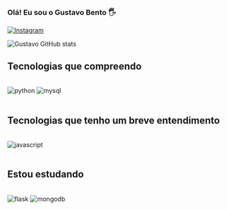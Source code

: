 ### Olá! Eu sou o Gustavo Bento 🖐️

[![Instagram](https://img.shields.io/badge/Instagram-E4405F?style=for-the-badge&logo=instagram&logoColor=white)](https://www.instagram.com/gus.mtl_s/)

![Gustavo GitHub stats](https://github-readme-stats.vercel.app/api?username=gustavo-bento-teles&show_icons=true&theme=gruvbox)

## Tecnologias que compreendo

<div style="dsiplay: inline_block"><br/>
    <img aling="center" alt="python" src="https://img.shields.io/badge/Python-3776AB?style=for-the-badge&logo=python&logoColor=white">
    <img aling="center" alt="mysql" src="https://img.shields.io/badge/MySQL-00000F?style=for-the-badge&logo=mysql&logoColor=white">
</div><br/>

## Tecnologias que tenho um breve entendimento

<div style="dsiplay: inline_block"><br/>
    <img aling="center" alt="javascript" src="https://img.shields.io/badge/JavaScript-F7DF1E?style=for-the-badge&logo=javascript&logoColor=black">
</div><br/>

## Estou estudando

<div style="dsiplay: inline_block"><br/>
    <img aling="center" alt="flask" src="https://img.shields.io/badge/Flask-000000?style=for-the-badge&logo=flask&logoColor=white">
    <img aling="center" alt="mongodb" src="https://img.shields.io/badge/MongoDB-4EA94B?style=for-the-badge&logo=mongodb&logoColor=white">
</div><br/>
